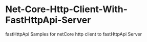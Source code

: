 # Net-Core-Http-Client-With-FastHttpApi-Server
fastHttpApi Samples for netCore http client to fastHttpApi Server
